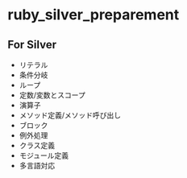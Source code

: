 # ruby_silver_preparement

## For Silver
- リテラル
- 条件分岐
- ループ
- 定数/変数とスコープ
- 演算子
- メソッド定義/メソッド呼び出し
- ブロック
- 例外処理
- クラス定義
- モジュール定義
- 多言語対応
